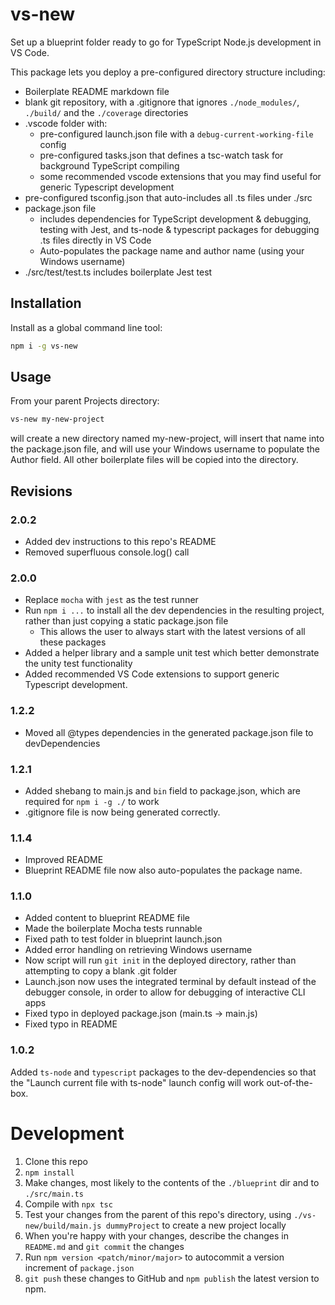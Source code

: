 # vs-new

Set up a blueprint folder ready to go for TypeScript Node.js development in VS Code.

This package lets you deploy a pre-configured directory structure including:

* Boilerplate README markdown file
* blank git repository, with a .gitignore that ignores `./node_modules/`, `./build/` and the `./coverage` directories
* .vscode folder with:
    * pre-configured launch.json file with a `debug-current-working-file` config
    * pre-configured tasks.json that defines a tsc-watch task for background TypeScript compiling
    * some recommended vscode extensions that you may find useful for generic Typescript development
* pre-configured tsconfig.json that auto-includes all .ts files under ./src
* package.json file
    * includes dependencies for TypeScript development & debugging, testing with Jest, and ts-node & typescript packages for debugging .ts files directly in VS Code
    * Auto-populates the package name and author name (using your Windows username)
* ./src/test/test.ts includes boilerplate Jest test

## Installation

Install as a global command line tool:

```bash
npm i -g vs-new
```

## Usage

From your parent Projects directory:

```bash
vs-new my-new-project
```

will create a new directory named my-new-project, will insert that name into the package.json file, and will use your Windows username to populate the Author field. All other boilerplate files will be copied into the directory.

## Revisions

### 2.0.2

* Added dev instructions to this repo's README
* Removed superfluous console.log() call

### 2.0.0

* Replace `mocha` with `jest` as the test runner
* Run `npm i ...` to install all the dev dependencies in the resulting project, rather than just copying a static package.json file
  * This allows the user to always start with the latest versions of all these packages
* Added a helper library and a sample unit test which better demonstrate the unity test functionality
* Added recommended VS Code extensions to support generic Typescript development.

### 1.2.2

* Moved all @types dependencies in the generated package.json file to devDependencies

### 1.2.1

* Added shebang to main.js and `bin` field to package.json, which are required for `npm i -g ./` to work
* .gitignore file is now being generated correctly.

### 1.1.4

* Improved README
* Blueprint README file now also auto-populates the package name.

### 1.1.0

* Added content to blueprint README file
* Made the boilerplate Mocha tests runnable
* Fixed path to test folder in blueprint launch.json
* Added error handling on retrieving Windows username
* Now script will run `git init` in the deployed directory, rather than attempting to copy a blank .git folder
* Launch.json now uses the integrated terminal by default instead of the debugger console, in order to allow for debugging of interactive CLI apps
* Fixed typo in deployed package.json (main.ts -> main.js)
* Fixed typo in README

### 1.0.2

Added `ts-node` and `typescript` packages to the dev-dependencies so that the "Launch current file with ts-node" launch config will work out-of-the-box.

# Development
1. Clone this repo
2. `npm install`
3. Make changes, most likely to the contents of the `./blueprint` dir and to `./src/main.ts`
4. Compile with `npx tsc`
5. Test your changes from the parent of this repo's directory, using `./vs-new/build/main.js dummyProject` to create a new project locally
6. When you're happy with your changes, describe the changes in `README.md` and `git commit` the changes
7. Run `npm version <patch/minor/major>` to autocommit a version increment of `package.json`
8. `git push` these changes to GitHub and `npm publish` the latest version to npm.